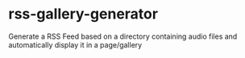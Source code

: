 # rss-gallery-generator
Generate a RSS Feed based on a directory containing audio files and automatically display it in a page/gallery
